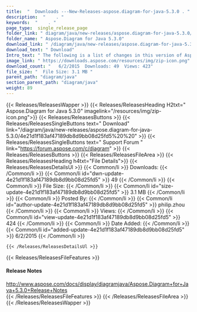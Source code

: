 ```yaml
---
title:  "  Downloads ---New-Releases-aspose.diagram-for-java-5.3.0 . " 
description:  "    . " 
keywords:  "    . " 
page_type:  single_release_page
folder_link: " diagram/java/new-releases/aspose.diagram-for-java-5.3.0/"
folder_name: " Aspose.Diagram for Java 5.3.0"
download_link: " /diagram/java/new-releases/aspose.diagram-for-java-5.3.0/4e21d1f183af47189db8d9bb08d25fd5"
download_text: " Download"
Intro_text: " The following is a list of changes in this version of Aspose.Diagram for Java. O..."
image_link: " https://downloads.aspose.com/resources/img/zip-icon.png"
download_count: "   6/2/2015  Downloads: 49  Views: 423"
file_size: "  File Size: 3.1 MB "
parent_path: "diagram/java"
section_parent_path: "diagram/java"
weight: 89 
---
```


{{< Releases/ReleasesWapper >}}
  {{< Releases/ReleasesHeading H2txt=" Aspose.Diagram for Java 5.3.0" imagelink="/resources/img/zip-icon.png">}}
  {{< Releases/ReleasesButtons >}}
    {{< Releases/ReleasesSingleButtons text=" Download" link="/diagram/java/new-releases/aspose.diagram-for-java-5.3.0/4e21d1f183af47189db8d9bb08d25fd5%20%20" >}}
    {{< Releases/ReleasesSingleButtons text=" Support Forum " link="https://forum.aspose.com/c/diagram" >}}
  {{< Releases/ReleasesButtons >}}
  {{< Releases/ReleasesFileArea >}}
    {{< Releases/ReleasesHeading h4txt="File Details">}}
    {{< Releases/ReleasesDetailsUl >}}
            {{< Common/li  >}} Downloads: {{< /Common/li >}} 
      {{< Common/li id="dwn-update-4e21d1f183af47189db8d9bb08d25fd5" >}} 49 {{< /Common/li >}} 
      {{< Common/li  >}} File Size: {{< /Common/li >}} 
      {{< Common/li id="size-update-4e21d1f183af47189db8d9bb08d25fd5" >}} 3.1 MB {{< /Common/li >}} 
      {{< Common/li  >}} Posted By: {{< /Common/li >}} 
      {{< Common/li id="author-update-4e21d1f183af47189db8d9bb08d25fd5" >}} philip.zhou {{< /Common/li >}} 
      {{< Common/li  >}} Views: {{< /Common/li >}} 
      {{< Common/li id="view-update-4e21d1f183af47189db8d9bb08d25fd5" >}} 424 {{< /Common/li >}} 
      {{< Common/li  >}} Date Added: {{< /Common/li >}} 
      {{< Common/li id="added-update-4e21d1f183af47189db8d9bb08d25fd5" >}} 6/2/2015 {{< /Common/li >}} 

    {{< /Releases/ReleasesDetailsUl >}}

  {{< Releases/ReleasesFileFeatures >}}
      <h4>Release Notes</h4><div><a href="http://www.aspose.com/docs/display/diagramjava/Aspose.Diagram+for+Java+5.3.0+Release+Notes">http://www.aspose.com/docs/display/diagramjava/Aspose.Diagram+for+Java+5.3.0+Release+Notes</a></div>
  {{< /Releases/ReleasesFileFeatures >}}
 {{< /Releases/ReleasesFileArea >}}
{{< /Releases/ReleasesWapper >}}


